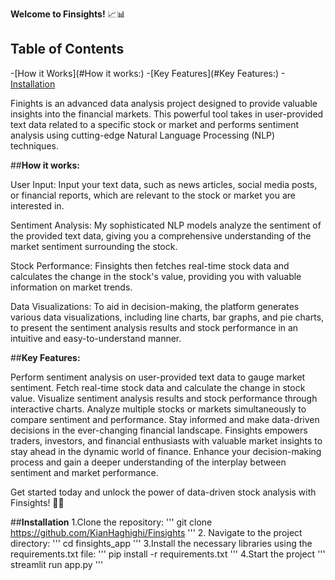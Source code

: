 **Welcome to Finsights!** 📈📊

## Table of Contents
-[How it Works](#How it works:)
-[Key Features](#Key Features:)
-[Installation](#Installation:)

Finights is an advanced data analysis project designed to provide valuable insights into the financial markets. This powerful tool takes in user-provided text data related to a specific stock or market and performs sentiment analysis using cutting-edge Natural Language Processing (NLP) techniques.

##**How it works:**

User Input: Input your text data, such as news articles, social media posts, or financial reports, which are relevant to the stock or market you are interested in.

Sentiment Analysis: My sophisticated NLP models analyze the sentiment of the provided text data, giving you a comprehensive understanding of the market sentiment surrounding the stock.

Stock Performance: Finsights then fetches real-time stock data and calculates the change in the stock's value, providing you with valuable information on market trends.

Data Visualizations: To aid in decision-making, the platform generates various data visualizations, including line charts, bar graphs, and pie charts, to present the sentiment analysis results and stock performance in an intuitive and easy-to-understand manner.

##**Key Features:**

Perform sentiment analysis on user-provided text data to gauge market sentiment.
Fetch real-time stock data and calculate the change in stock value.
Visualize sentiment analysis results and stock performance through interactive charts.
Analyze multiple stocks or markets simultaneously to compare sentiment and performance.
Stay informed and make data-driven decisions in the ever-changing financial landscape.
Finsights empowers traders, investors, and financial enthusiasts with valuable market insights to stay ahead in the dynamic world of finance. Enhance your decision-making process and gain a deeper understanding of the interplay between sentiment and market performance.

Get started today and unlock the power of data-driven stock analysis with Finsights! 🚀💼

##**Installation**
1.Clone the repository:
'''
git clone https://github.com/KianHaghighi/Finsights
'''
2. Navigate to the project directory:
'''
cd finsights_app
'''
3.Install the necessary libraries using the requirements.txt file:
'''
pip install -r requirements.txt
'''
4.Start the project
'''
streamlit run app.py
'''

